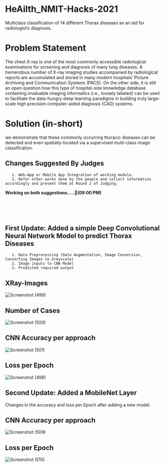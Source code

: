 # HeAilth_NMIT-Hacks-2021
Multiclass classification of 14 different Thorax diseases as an aid for radiologist’s diagnosis.

# Problem Statement
The chest X-ray is one of the most commonly accessible radiological examinations for screening and diagnosis
of many lung diseases. A tremendous number of X-ray
imaging studies accompanied by radiological reports are
accumulated and stored in many modern hospitals’ Picture Archiving and Communication Systems (PACS). On
the other side, it is still an open question how this type
of hospital-size knowledge database containing invaluable
imaging informatics (i.e., loosely labeled) can be used to facilitate the data-hungry deep learning paradigms in building truly large-scale high precision computer-aided diagnosis (CAD) systems. 

# Solution (in-short)
we demonstrate that these commonly occurring thoracic diseases can
be detected and even spatially-located via a supervised multi-class image classification. 

## Changes Suggested By Judges 
       1. Web-App or Mobile App Integration of working module. 
       2. Refer other works done by the people and collect information accordingly and present them at Round 2 of Judging. 
**Working on both suggestions.....🌟(09:00 PM)**


<br />
<br />
<br />

## First Update: Added a simple Deep Convolutional Neural Network Model to predict Thorax Diseases
       1. Data Preprocessing (Data Augmentation, Image Conversion, Converting Images to Greyscale)
       2. Image inputs to CNN Model
       3. Predicted required output

## XRay-Images

![Screenshot (499)](https://user-images.githubusercontent.com/63740798/111865023-81235280-898a-11eb-9cca-9d859c245147.png)

## Number of Cases

![Screenshot (500)](https://user-images.githubusercontent.com/63740798/111865028-841e4300-898a-11eb-947c-64eb45a9695a.png)

## CNN Accuracy per approach
![Screenshot (501)](https://user-images.githubusercontent.com/63740798/111865027-841e4300-898a-11eb-8c2f-2d7eb43032bc.png)

## Loss per Epoch
![Screenshot (498)](https://user-images.githubusercontent.com/63740798/111865026-8385ac80-898a-11eb-97c1-70d5f1db0166.png)




## Second Update: Added a MobileNet Layer

Changes in the accuracy and loss per Epoch after adding a new model. 

## CNN Accuracy per approach
![Screenshot (509)](https://user-images.githubusercontent.com/63740798/111867602-29d9ae00-899b-11eb-88c5-82548d880735.png)

## Loss per Epoch
![Screenshot (510)](https://user-images.githubusercontent.com/63740798/111867605-2b0adb00-899b-11eb-948b-30718b039eb7.png)

